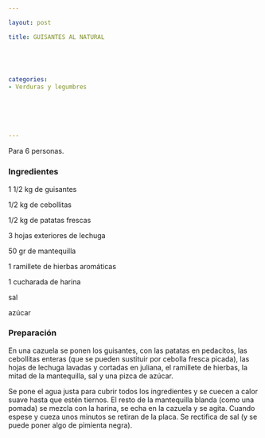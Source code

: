 ```yaml
---

layout: post

title: GUISANTES AL NATURAL





categories:
- Verduras y legumbres






---
```


Para 6 personas.

<h3>Ingredientes</h3>

1 1/2 kg de guisantes

1/2 kg de cebollitas

1/2 kg de patatas frescas

3 hojas exteriores de lechuga

50 gr de mantequilla

1 ramillete de hierbas aromáticas

1 cucharada de harina

sal

azúcar

<h3>Preparación</h3>

En una cazuela se ponen los guisantes, con las patatas en pedacitos, las cebollitas enteras (que se pueden sustituir por cebolla fresca picada), las hojas de lechuga lavadas y cortadas en juliana, el ramillete de hierbas, la mitad de la mantequilla, sal y una pizca de azúcar.

Se pone el agua justa para cubrir todos los ingredientes y se cuecen a calor suave hasta que estén tiernos. El resto de la mantequilla blanda (como una pomada) se mezcla con la harina, se echa en la cazuela y se agita. Cuando espese y cueza unos minutos se retiran de la placa. Se rectifica de sal (y se puede poner algo de pimienta negra).